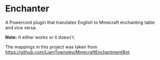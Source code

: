 # Enchanter
A Powercord plugin that translates English to Minecraft enchanting table and vice versa.

**Note:** It either works or it doesn't.

The mappings in this project was taken from https://github.com/LiamTownsley/MinecraftEnchantmentBot.
